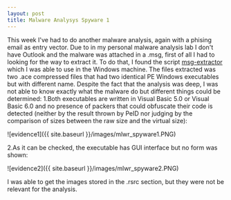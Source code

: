 ```yaml
---
layout: post
title: Malware Analysys Spyware 1
---
```

This week I've had to do another malware analysis, again with a phising email as entry vector. Due to in my personal malware analysis lab I don't have Outlook and the malware was attached in a .msg, first of all I had to looking for the way to extract it. To do that, I found the script [msg-extractor](https://github.com/mattgwwalker/msg-extractor) which I was able to use in the Windows machine. The files extracted was two .ace compressed files that had two identical PE Windows executables but with different name. Despite the fact that the analysis was deep, I was not able to know exactly what the malware do but different things could be determined:
1.Both executables are written in Visual Basic 5.0 or Visual Basic 6.0 and no presence of packers that could obfuscate their code is detected (neither by the result thrown by PeID nor judging by the comparison of sizes between the raw size and the virtual size):

![evidence1]({{ site.baseurl }}/images/mlwr_spyware1.PNG)

2.As it can be checked, the executable has GUI interface but no form was shown:

![evidence2]({{ site.baseurl }}/images/mlwr_spyware2.PNG)

I was able to get the images stored in the .rsrc section, but they were not be relevant for the analysis.
